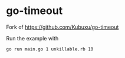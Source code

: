 # go-timeout

Fork of https://github.com/Kubuxu/go-timeout

Run the example with

```
go run main.go 1 unkillable.rb 10

```

